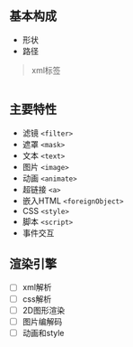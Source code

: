 ## 基本构成

- 形状
- 路径

> xml标签

```svg


```

## 主要特性

- 滤镜 `<filter>`
- 遮罩 `<mask>`
- 文本 `<text>`
- 图片 `<image>`
- 动画 `<animate>`
- 超链接 `<a>`
- 嵌入HTML `<foreignObject>`
- CSS `<style>`
- 脚本 `<script>`
- 事件交互

## 渲染引擎

- [ ] xml解析
- [ ] css解析
- [ ] 2D图形渲染
- [ ] 图片编解码
- [ ] 动画和style
